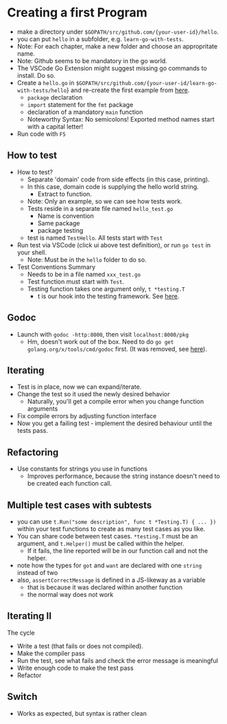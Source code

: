 # Creating a first Program

* make a directory under `$GOPATH/src/github.com/{your-user-id}/hello`.
* you can put `hello` in a subfolder, e.g. `learn-go-with-tests`.
* Note: For each chapter, make a new folder and choose an appropritate name.
* Note: Github seems to be mandatory in the go world.
* The VSCode Go Extension might suggest missing go commands to install. Do so.
* Create a `hello.go` in `$GOPATH/src/github.com/{your-user-id/learn-go-with-tests/hello`} and re-create the first example from [here](https://quii.gitbook.io/learn-go-with-tests/go-fundamentals/hello-world).
  * `package` declaration
  * `import` statement for the `fmt` package
  * declaration of a mandatory `main` function
  * Noteworthy Syntax: No semicolons! Exported method names start with a capital letter!
* Run code with `F5`

## How to test

* How to  test?
  * Separate 'domain' code from side effects (in this case, printing).
  * In this case, domain code is supplying the hello world string.
    * Extract to function.
  * Note: Only an example, so we can see how tests work.
  * Tests reside in a separate file named `hello_test.go`
    * Name is convention
    * Same package
    * package testing
  * test is named `TestHello`. All tests start with `Test`
* Run test via VSCode (click ui above test definition), or run `go test` in your shell.
  * Note: Must be in the `hello` folder to do so.
* Test Conventions Summary
  * Needs to be in a file named `xxx_test.go`
  * Test function must start with `Test`.
  * Testing function takes one argument only, `t *testing.T`
    * t is our hook into the testing framework. See [here](https://golang.org/pkg/testing/#T).

## Godoc

* Launch with `godoc -http:8000`, then visit `localhost:8000/pkg`
  * Hm, doesn't work out of the box. Need to do `go get golang.org/x/tools/cmd/godoc` first. (It was removed, see [here](https://golang.org/doc/go1.13#godoc)).

## Iterating

* Test is in place, now we can expand/iterate.
* Change the test so it used the newly desired behavior
  * Naturally, you'll get a compile error when you change function arguments
* Fix compile errors by adjusting function interface
* Now you get a failing test &dash; implement the desired behaviour until the tests pass.

## Refactoring

* Use constants for strings you use in functions
  * Improves performance, because the string instance doesn't need to be created each function call.

## Multiple test cases with subtests

* you can use `t.Run("some description", func t *Testing.T) { ... })` within your test functions to create as many test cases as you like.
* You can share code between test cases. `*testing.T` must be an argument, and `t.Helper()` must be  called within the helper.
  * If it fails, the line reported will be in our function call and not the helper.
* note how the types for `got` and `want` are declared with one `string` instead of two
* also, `assertCorrectMessage` is defined in a JS-likeway as a variable
  * that is because it was declared within another function
  * the normal way does not work

## Iterating II

The cycle

* Write a test (that fails or does not compiled).
* Make the compiler pass
* Run the test, see what fails and check the error message is meaningful
* Write enough code to make the test pass
* Refactor

## Switch

* Works as expected, but syntax is rather clean
